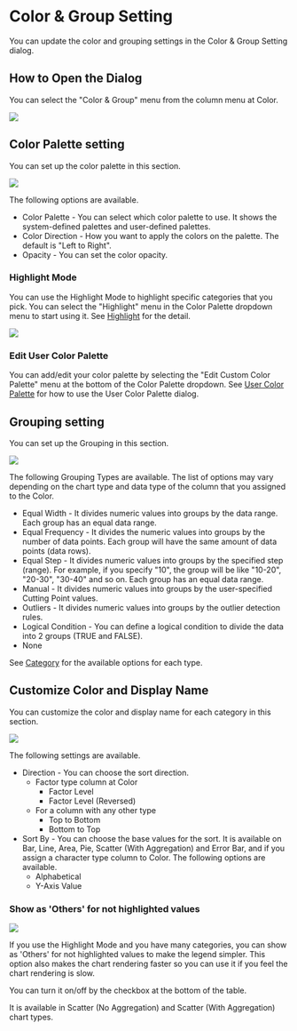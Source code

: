 # Color & Group Setting


You can update the color and grouping settings in the Color & Group Setting dialog. 


## How to Open the Dialog

You can select the "Color & Group" menu from the column menu at Color. 

![](images/colorgroup1.png)



## Color Palette setting

You can set up the color palette in this section.

![](images/colorgroup2.png)

The following options are available.  

* Color Palette - You can select which color palette to use. It shows the system-defined palettes and user-defined palettes. 
* Color Direction - How you want to apply the colors on the palette. The default is "Left to Right". 
* Opacity - You can set the color opacity.


### Highlight Mode


You can use the Highlight Mode to highlight specific categories that you pick. You can select the "Highlight" menu in the Color Palette dropdown menu to start using it. See [Highlight](highlight.md) for the detail. 



![](images/colorgroup8.png)

### Edit User Color Palette

You can add/edit your color palette by selecting the "Edit Custom Color Palette" menu at the bottom of the Color Palette dropdown. See [User Color Palette](custom-palette.md) for how to use the User Color Palette dialog. 



## Grouping setting

You can set up the Grouping in this section. 

![](images/colorgroup3.png)


The following Grouping Types are available. The list of options may vary depending on the chart type and data type of the column that you assigned to the Color. 

* Equal Width - It divides numeric values into groups by the data range. Each group has an equal data range. 
* Equal Frequency - It divides the numeric values into groups by the number of data points. Each group will have the same amount of data points (data rows).
* Equal Step - It divides numeric values into groups by the specified step (range). For example, if you specify "10", the group will be like "10-20", "20-30", "30-40" and so on. Each group has an equal data range. 
* Manual - It divides numeric values into groups by the user-specified Cutting Point values.
* Outliers - It divides numeric values into groups by the outlier detection rules. 
* Logical Condition - You can define a logical condition to divide the data into 2 groups (TRUE and FALSE).
* None


See [Category](category.md#category-types) for the available options for each type.



## Customize Color and Display Name


You can customize the color and display name for each category in this section. 


![](images/colorgroup4.png)


The following settings are available.  

* Direction - You can choose the sort direction. 
  * Factor type column at Color
    * Factor Level
    * Factor Level (Reversed)
  * For a column with any other type 
    * Top to Bottom
    * Bottom to Top
* Sort By - You can choose the base values for the sort. It is available on Bar, Line, Area, Pie, Scatter (With Aggregation) and Error Bar, and if you assign a character type column to Color. The following options are available. 
  * Alphabetical 
  * Y-Axis Value 
 
<!--
Use this once #26183 is in the product.

* Sort By - You can choose the base values for the sort. It is available on Bar, Line, Area, Pie, Scatter (With Aggregation) and Error Bar, and if you assign a character type column to Color. The following options are available. 
  * Original Value 
  * Display Name
  * Y-Axis Value 

-->



### Show as 'Others' for not highlighted values

![](images/colorgroup6.png)

If you use the Highlight Mode and you have many categories, you can show as 'Others' for not highlighted values to make the legend simpler. This option also makes the chart rendering faster so you can use it if you feel the chart rendering is slow. 

You can turn it on/off by the checkbox at the bottom of the table. 

It is available in Scatter (No Aggregation) and Scatter (With Aggregation) chart types.


